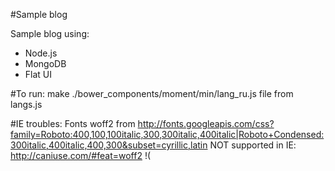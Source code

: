 #Sample blog

Sample blog using:

* Node.js
* MongoDB
* Flat UI

#To run:
make ./bower_components/moment/min/lang_ru.js file from langs.js

#IE troubles:
Fonts woff2 from http://fonts.googleapis.com/css?family=Roboto:400,100,100italic,300,300italic,400italic|Roboto+Condensed:300italic,400italic,400,300&subset=cyrillic,latin
NOT supported in IE:    http://caniuse.com/#feat=woff2 !(